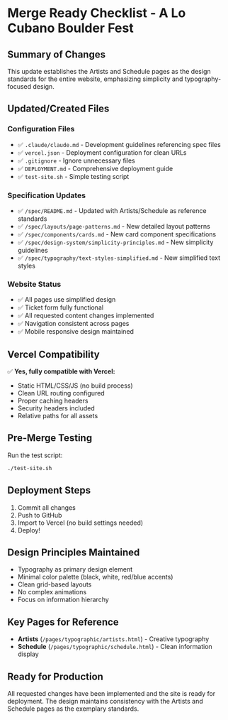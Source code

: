 # Merge Ready Checklist - A Lo Cubano Boulder Fest

## Summary of Changes
This update establishes the Artists and Schedule pages as the design standards for the entire website, emphasizing simplicity and typography-focused design.

## Updated/Created Files

### Configuration Files
- ✅ `.claude/claude.md` - Development guidelines referencing spec files
- ✅ `vercel.json` - Deployment configuration for clean URLs
- ✅ `.gitignore` - Ignore unnecessary files
- ✅ `DEPLOYMENT.md` - Comprehensive deployment guide
- ✅ `test-site.sh` - Simple testing script

### Specification Updates
- ✅ `/spec/README.md` - Updated with Artists/Schedule as reference standards
- ✅ `/spec/layouts/page-patterns.md` - New detailed layout patterns
- ✅ `/spec/components/cards.md` - New card component specifications
- ✅ `/spec/design-system/simplicity-principles.md` - New simplicity guidelines
- ✅ `/spec/typography/text-styles-simplified.md` - New simplified text styles

### Website Status
- ✅ All pages use simplified design
- ✅ Ticket form fully functional
- ✅ All requested content changes implemented
- ✅ Navigation consistent across pages
- ✅ Mobile responsive design maintained

## Vercel Compatibility
✅ **Yes, fully compatible with Vercel:**
- Static HTML/CSS/JS (no build process)
- Clean URL routing configured
- Proper caching headers
- Security headers included
- Relative paths for all assets

## Pre-Merge Testing
Run the test script:
```bash
./test-site.sh
```

## Deployment Steps
1. Commit all changes
2. Push to GitHub
3. Import to Vercel (no build settings needed)
4. Deploy!

## Design Principles Maintained
- Typography as primary design element
- Minimal color palette (black, white, red/blue accents)
- Clean grid-based layouts
- No complex animations
- Focus on information hierarchy

## Key Pages for Reference
- **Artists** (`/pages/typographic/artists.html`) - Creative typography
- **Schedule** (`/pages/typographic/schedule.html`) - Clean information display

## Ready for Production
All requested changes have been implemented and the site is ready for deployment. The design maintains consistency with the Artists and Schedule pages as the exemplary standards.